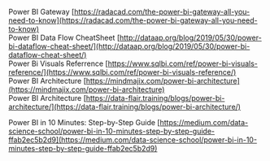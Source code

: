 

Power BI Gateway [https://radacad.com/the-power-bi-gateway-all-you-need-to-know](https://radacad.com/the-power-bi-gateway-all-you-need-to-know)  
Power BI Data Flow CheatSheet [http://dataap.org/blog/2019/05/30/power-bi-dataflow-cheat-sheet/](http://dataap.org/blog/2019/05/30/power-bi-dataflow-cheat-sheet/)  
Power Bi Visuals Referrence [https://www.sqlbi.com/ref/power-bi-visuals-reference/](https://www.sqlbi.com/ref/power-bi-visuals-reference/)  
Power BI Architecture [https://mindmajix.com/power-bi-architecture](https://mindmajix.com/power-bi-architecture)  
Power BI Architecture [https://data-flair.training/blogs/power-bi-architecture/](https://data-flair.training/blogs/power-bi-architecture/)

  
Power BI in 10 Minutes: Step-by-Step Guide [https://medium.com/data-science-school/power-bi-in-10-minutes-step-by-step-guide-ffab2ec5b2d9](https://medium.com/data-science-school/power-bi-in-10-minutes-step-by-step-guide-ffab2ec5b2d9)